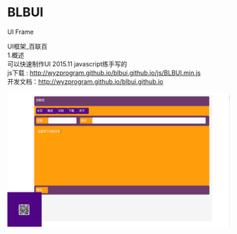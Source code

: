 # BLBUI
UI Frame

UI框架_百联百<br>
1.概述<br>
可以快速制作UI 2015.11 javascript练手写的<br>
js下载 : http://wyzprogram.github.io/blbui.github.io/js/BLBUI.min.js<br>
开发文档：http://wyzprogram.github.io/blbui.github.io<br>
<br>
<img src="https://github.com/wyzProgram/BLBUI/blob/master/show.PNG">
